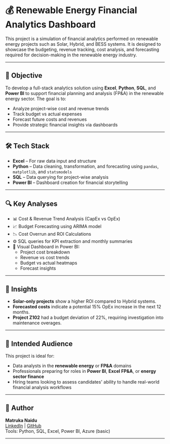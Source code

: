 # 💰 Renewable Energy Financial Analytics Dashboard

This project is a simulation of financial analytics performed on renewable energy projects such as Solar, Hybrid, and BESS systems. It is designed to showcase the budgeting, revenue tracking, cost analysis, and forecasting required for decision-making in the renewable energy industry.

---

## 🧭 Objective

To develop a full-stack analytics solution using **Excel**, **Python**, **SQL**, and **Power BI** to support financial planning and analysis (FP&A) in the renewable energy sector. The goal is to:
- Analyze project-wise cost and revenue trends
- Track budget vs actual expenses
- Forecast future costs and revenues
- Provide strategic financial insights via dashboards

---

## 🛠️ Tech Stack

- **Excel** – For raw data input and structure
- **Python** – Data cleaning, transformation, and forecasting using `pandas`, `matplotlib`, and `statsmodels`
- **SQL** – Data querying for project-wise analysis
- **Power BI** – Dashboard creation for financial storytelling

---


## 🔍 Key Analyses

- 📊 Cost & Revenue Trend Analysis (CapEx vs OpEx)
- 📈 Budget Forecasting using ARIMA model
- 📉 Cost Overrun and ROI Calculations
- ⚙️ SQL queries for KPI extraction and monthly summaries
- 📌 Visual Dashboard in Power BI:
  - Project cost breakdown
  - Revenue vs cost trends
  - Budget vs actual heatmaps
  - Forecast insights

---

## 🧪  Insights

- **Solar-only projects** show a higher ROI compared to Hybrid systems.
- **Forecasted costs** indicate a potential 15% OpEx increase in the next 12 months.
- **Project Z102** had a budget deviation of 22%, requiring investigation into maintenance overages.

---

## 📌 Intended Audience

This project is ideal for:
- Data analysts in the **renewable energy** or **FP&A** domains
- Professionals preparing for roles in **Power BI**, **Excel FP&A**, or **energy sector finance**
- Hiring teams looking to assess candidates' ability to handle real-world financial analysis workflows

---

## 👤 Author

**Matruka Naidu**  
[LinkedIn](https://www.linkedin.com/in/matruka-naidu) | [GitHub](https://github.com/matrukan)  
Tools: Python, SQL, Excel, Power BI, Azure (basic)

---



